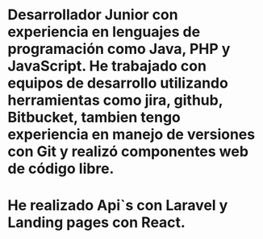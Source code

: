 # Desarrollador Junior con experiencia en lenguajes de programación como Java, PHP y JavaScript. He trabajado con equipos de desarrollo utilizando herramientas como jira, github, Bitbucket, tambien tengo experiencia en manejo de versiones con Git y realizó componentes web de código libre.

# He realizado Api`s con Laravel y Landing pages con React.